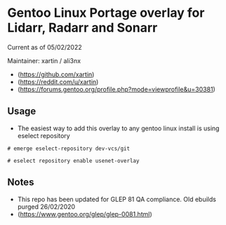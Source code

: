 # Gentoo Linux Portage overlay for Lidarr, Radarr and Sonarr

Current as of 05/02/2022

Maintainer: xartin / ali3nx
* (https://github.com/xartin)
* (https://reddit.com/u/xartin)
* (https://forums.gentoo.org/profile.php?mode=viewprofile&u=30381)

Usage
-----

* The easiest way to add this overlay to any gentoo linux install is using eselect repository

```
# emerge eselect-repository dev-vcs/git
```
```
# eselect repository enable usenet-overlay
```

Notes
-----

* This repo has been updated for GLEP 81 QA compliance. Old ebuilds purged 26/02/2020
* (https://www.gentoo.org/glep/glep-0081.html)
